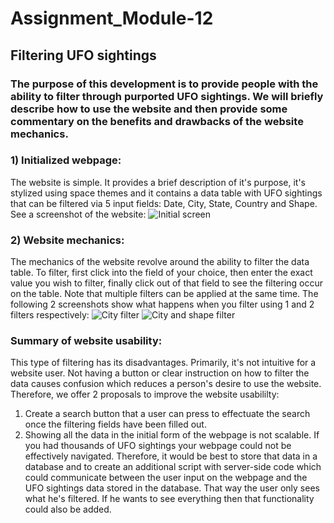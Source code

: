 # Assignment_Module-12
## Filtering UFO sightings
### The purpose of this development is to provide people with the ability to filter through purported UFO sightings. We will briefly describe how to use the website and then provide some commentary on the benefits and drawbacks of the website mechanics.

### 1) Initialized webpage:
The website is simple. It provides a brief description of it's purpose, it's stylized using space themes and it contains a data table with UFO sightings that can be filtered via 5 input fields: Date, City, State, Country and Shape. See a screenshot of the website: ![Initial screen](https://user-images.githubusercontent.com/114181709/211212142-3619d1e5-0e97-425c-8874-49645167b56b.png)

### 2) Website mechanics:
The mechanics of the website revolve around the ability to filter the data table. To filter, first click into the field of your choice, then enter the exact value you wish to filter, finally click out of that field to see the filtering occur on the table. Note that multiple filters can be applied at the same time. The following 2 screenshots show what happens when you filter using 1 and 2 filters respectively: ![City filter](https://user-images.githubusercontent.com/114181709/211212243-1a1d7607-65ba-4ac6-87a1-d547ebff3e2f.png)
![City and shape filter](https://user-images.githubusercontent.com/114181709/211212244-faebad2b-4f67-46de-92d5-52af8586ff2f.png)


### Summary of website usability:
This type of filtering has its disadvantages. Primarily, it's not intuitive for a website user. Not having a button or clear instruction on how to filter the data causes confusion which reduces a person's desire to use the website.
Therefore, we offer 2 proposals to improve the website usabililty:
1) Create a search button that a user can press to effectuate the search once the filtering fields have been filled out.
2) Showing all the data in the initial form of the webpage is not scalable. If you had thousands of UFO sightings your webpage could not be effectively navigated. Therefore, it would be best to store that data in a database and to create an additional script with server-side code which could communicate between the user input on the webpage and the UFO sightings data stored in the database. That way the user only sees what he's filtered. If he wants to see everything then that functionality could also be added.
